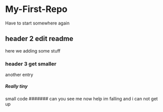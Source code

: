 # My-First-Repo
Have to start somewhere again

## header 2 edit readme

here we adding some stuff

### header 3 get smaller

another entry

##### Really tiny
small code
####### can you see me now
help im falling and i can not get up